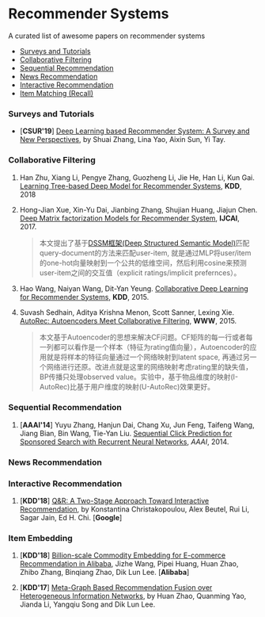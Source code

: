 # Recommender Systems
A curated list of awesome papers on recommender systems

+ [Surveys and Tutorials](#Surveys-and-Tutorials)
+ [Collaborative Filtering](#Collaborative-Filtering)
+ [Sequential Recommendation](#Sequential-Recommendation)
+ [News Recommendation](#News-Recommendation)
+ [Interactive Recommendation](#Interactive-Recommendation)
+ [Item Matching (Recall)](#Item-Embedding)

### Surveys and Tutorials
+ [**CSUR'19**] [Deep Learning based Recommender System: A Survey and New Perspectives](https://arxiv.org/pdf/1707.07435.pdf), by Shuai Zhang, Lina Yao, Aixin Sun, Yi Tay.

### Collaborative Filtering

1. Han Zhu, Xiang Li, Pengye Zhang, Guozheng Li, Jie He, Han Li, Kun Gai. [Learning Tree-based Deep Model for Recommender Systems](https://arxiv.org/abs/1801.02294), **KDD**, 2018

1. Hong-Jian Xue, Xin-Yu Dai, Jianbing Zhang, Shujian Huang, Jiajun Chen. [Deep Matrix factorization Models for Recommender System](http://static.ijcai.org/proceedings-2017/0447.pdf), **IJCAI**, 2017.
   > 本文提出了基于[DSSM框架(Deep Structured Semantic Model)](https://www.microsoft.com/en-us/research/wp-content/uploads/2016/02/cikm2013_DSSM_fullversion.pdf)匹配query-document的方法来匹配user-item, 就是通过MLP将user/item的one-hot向量映射到一个公共的低维空间，然后利用cosine来预测user-item之间的交互值（explicit ratings/implicit prefernces）。

1. Hao Wang, Naiyan Wang, Dit-Yan Yeung. [Collaborative Deep Learning for Recommender Systems](https://arxiv.org/pdf/1409.2944v2.pdf), **KDD**, 2015.

1. Suvash Sedhain, Aditya Krishna Menon, Scott Sanner, Lexing Xie. [AutoRec: Autoencoders Meet Collaborative Filtering](http://users.cecs.anu.edu.au/~u5098633/papers/www15.pdf), **WWW**, 2015.
   > 本文基于Autoencoder的思想来解决CF问题。CF矩阵的每一行或者每一列都可以看作是一个样本（特征为rating值向量），Autoencoder的应用就是将样本的特征向量通过一个网络映射到latent space, 再通过另一个网络进行还原。改进点就是这里的网络映射考虑rating里的缺失值，BP传播只处理observed value。实验中，基于物品维度的映射(I-AutoRec)比基于用户维度的映射(U-AutoRec)效果更好。


### Sequential Recommendation
1. [**AAAI'14**] Yuyu Zhang, Hanjun Dai, Chang Xu, Jun Feng, Taifeng Wang, Jiang Bian, Bin Wang, Tie-Yan Liu. [Sequential Click Prediction for Sponsored Search with Recurrent Neural Networks](http://www.aaai.org/ocs/index.php/AAAI/AAAI14/paper/download/8529/8581), *AAAI*, 2014.

### News Recommendation

### Interactive Recommendation
1. [**KDD'18**] [Q&R: A Two-Stage Approach Toward Interactive Recommendation](http://alexbeutel.com/papers/q-and-r-kdd2018.pdf), by Konstantina Christakopoulou, Alex Beutel, Rui Li, Sagar Jain, Ed H. Chi. [**Google**]


### Item Embedding
1. [**KDD'18**] [Billion-scale Commodity Embedding for E-commerce Recommendation in Alibaba](https://arxiv.org/abs/1803.02349), Jizhe Wang, Pipei Huang, Huan Zhao, Zhibo Zhang, Binqiang Zhao, Dik Lun Lee. [**Alibaba**]

1. [**KDD'17**] [Meta-Graph Based Recommendation Fusion over Heterogeneous Information Networks](http://www.cse.ust.hk/~hzhaoaf/data/kdd17-paper.pdf), by Huan Zhao, Quanming Yao, Jianda Li, Yangqiu Song and Dik Lun Lee.




